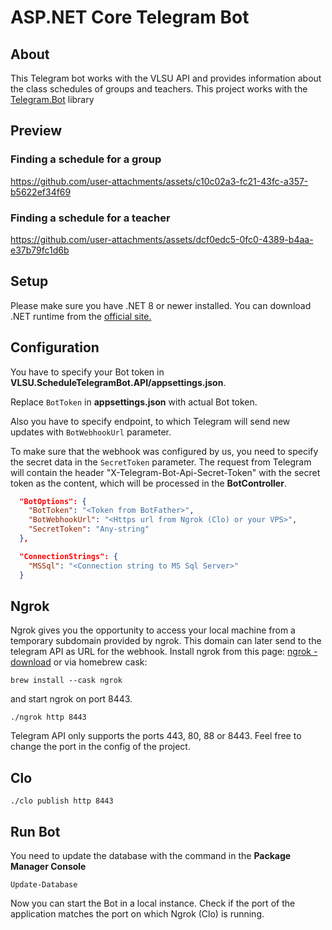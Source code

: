 # ASP.NET Core Telegram Bot 

## About 

This Telegram bot works with the VLSU API and provides information about the class schedules of groups and teachers.
This project works with the [Telegram.Bot](https://github.com/TelegramBots/Telegram.Bot) library

## Preview
### Finding a schedule for a group

https://github.com/user-attachments/assets/c10c02a3-fc21-43fc-a357-b5622ef34f69

### Finding a schedule for a teacher

https://github.com/user-attachments/assets/dcf0edc5-0fc0-4389-b4aa-e37b79fc1d6b

## Setup

Please make sure you have .NET 8 or newer installed. You can download .NET runtime from the [official site.](https://dotnet.microsoft.com/download)

## Configuration

You have to specify your Bot token in **VLSU.ScheduleTelegramBot.API/appsettings.json**. 

Replace `BotToken` in **appsettings.json** with actual Bot token. 

Also you have to specify endpoint, to which Telegram will send new updates with `BotWebhookUrl` parameter.

To make sure that the webhook was configured by us, you need to specify the secret data in the `SecretToken` parameter.
The request from Telegram will contain the header "X-Telegram-Bot-Api-Secret-Token" with the secret token as the content, which will be processed in the **BotController**.

```json
  "BotOptions": {
    "BotToken": "<Token from BotFather>",
    "BotWebhookUrl": "<Https url from Ngrok (Clo) or your VPS>",
    "SecretToken": "Any-string"
  },

  "ConnectionStrings": {
    "MSSql": "<Connection string to MS Sql Server>"
  }
```

## Ngrok

Ngrok gives you the opportunity to access your local machine from a temporary subdomain provided by ngrok. This domain can later send to the telegram API as URL for the webhook.
Install ngrok from this page: [ngrok - download](https://ngrok.com/download) or via homebrew cask:

```shell
brew install --cask ngrok
```

and start ngrok on port 8443.

```shell
./ngrok http 8443 
```

Telegram API only supports the ports 443, 80, 88 or 8443. Feel free to change the port in the config of the project.

## Clo

```shell
./clo publish http 8443
```

## Run Bot

You need to update the database with the command in the **Package Manager Сonsole**
```shell
Update-Database
```

Now you can start the Bot in a local instance. Check if the port of the application matches the port on which Ngrok (Clo) is running.

